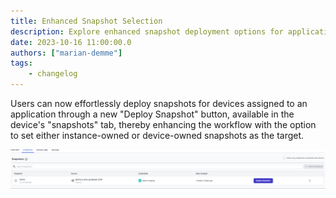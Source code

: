 ```yaml
---
title: Enhanced Snapshot Selection
description: Explore enhanced snapshot deployment options for application-assigned devices with FlowFuse's new 'Deploy Snapshot' feature.
date: 2023-10-16 11:00:00.0
authors: ["marian-demme"]
tags:
    - changelog
---
```


Users can now effortlessly deploy snapshots for devices assigned to an application through a new "Deploy Snapshot" button, available in the device's "snapshots" tab, thereby enhancing the workflow with the option to set either instance-owned or device-owned snapshots as the target.

![Snapshot selection](./images/Snapshot-Selection.png)